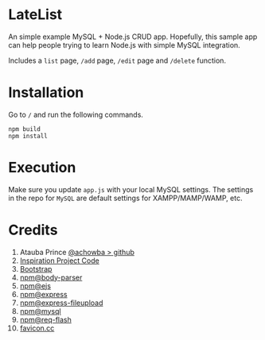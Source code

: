 
# LateList
An simple example MySQL + Node.js CRUD app. Hopefully, this sample app can help people trying to learn Node.js with simple MySQL integration.

Includes a `list` page, `/add` page, `/edit` page and `/delete` function.

# Installation
Go to `/`  and run the following commands.

	npm build
	npm install

# Execution

Make sure you update `app.js` with your local MySQL settings. The settings in the repo for `MySQL` are default settings for XAMPP/MAMP/WAMP, etc.

# Credits

1. Atauba Prince  [@achowba > github](http://github.com/achowba) 
2. [Inspiration Project Code](https://dev.to/achowba/build-a-simple-app-using-node-js-and-mysql-19me)
2. [Bootstrap](https://getbootstrap.com/)
3. [npm@body-parser](https://www.npmjs.com/package/body-parser)
4. [npm@ejs](https://www.npmjs.com/package/ejs)
5. [npm@express](https://www.npmjs.com/package/express)
6. [npm@express-fileupload](https://www.npmjs.com/package/express-fileupload)
7. [npm@mysql](https://www.npmjs.com/package/mysql)
8. [npm@req-flash](https://www.npmjs.com/package/req-flash)
9. [favicon.cc](https://favicon.cc)
